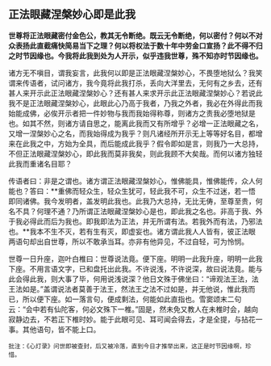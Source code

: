 ## 正法眼藏涅槃妙心即是此我

**世尊将正法眼藏密付金色公，教其无令断绝。既云无令断绝，何以密付？何以不对众表扬此直截痛快简易当下之理？何以将权法于数十年中劳金口宣扬？此不得不归之时节因缘也。今我将此我到处为人开示，似乎违我世尊，殊不知亦时节因缘也。**

诸方无不嗔目，谓我妄言，此我何以即是正法眼藏涅槃妙心，不畏堕地狱么？我笑谓来传语者，试问诸方，我今竟将此我打杀，丢向大洋里去，无何有之乡去，还有甚人来开示此正法眼藏涅槃妙心？还有甚人来求开示此正法眼藏涅槃妙心？若说此我不是正法眼藏涅槃妙心，此眼此心乃高于我者，乃我之外者，我必在外得此而我始能成佛，必俟开示者把一件妙物与我而我始得称尊，则诸方之责我必堕地狱是也。如其不然，则诸方请自思之，能离此我而又有所增乎？必增一正法眼藏之名，又增一涅槃妙心之名，而我始得成为我乎？则凡诸经所开示无上等等好名目，都增来在此我之中，方始为全具，而后能成此我乎？假令即如是言，则我乃一大总持，不但正法眼藏涅槃妙心，即此我而莫非我矣，则此我顾不大矣哉。而何以诸方独轻此我而重诸名目耶？

传语者曰：非是之谓也。诸方谓正法眼藏涅槃妙心，惟佛能具，惟佛能传，众人何能也？答曰：**重佛而轻众生，轻众生犹可，轻此我不可，众生不过迷，若一悟即同诸佛。我今发明者，盖发明此我也。此我乃大总持，无比无俦，至尊至贵，何名不具？何理不通？乃所谓正法眼藏涅槃妙心是也，即此我之名也。非高于我、外于我必得此而后为我也。即我即法为正法，并无所谓有法。若我外而有法，乃邪法也。**我本不生不灭，若有生有灭，即虚妄也。诸方谓此我人人皆有，彼正法眼两语句却出自世尊，所以不敢承当耳。亦非有他异见，不过自轻，可为怜悯。

世尊一日升座，迦叶白椎曰：世尊说法竟。便下座。明明一此我升座，明明一此我下座。不用言语文字，已和盘托出此我。不许说浅，不许说深，故曰说法竟。能与此会得此我，则大事了毕，何用说浅说深？他日文殊于佛坐曰：“谛观法王法，法王法如是。”盖谓说法者莫善于法王，然法王之法不过如是，并无他说，惟此我而已，所以便下座。如一落言句，便成剩法，何能如此直指也。雪窦颂末二句云：“会中若有仙陀客，何必文殊下一椎。”固是，然未免又教人在未椎时会，越向寂静边去，不若正下椎时妙。能于此眼可见、耳可闻会得去，才是全提，与拈花一事。其他语句，皆不能上口。

```xu
批注：《心灯录》问世即被查封，后又被冷落，直到今日才推举出来，这正是时节因缘啊，珍惜。
```
